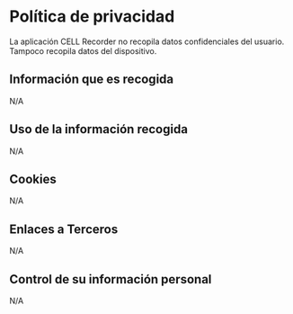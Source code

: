 # Política de privacidad

La aplicación CELL Recorder no recopila datos confidenciales del usuario. Tampoco recopila datos del dispositivo.

## Información que es recogida
N/A

## Uso de la información recogida
N/A

## Cookies
N/A

## Enlaces a Terceros
N/A

## Control de su información personal
N/A
